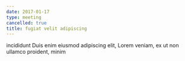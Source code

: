 ```yaml
---
date: 2017-01-17
type: meeting
cancelled: true
title: fugiat velit adipiscing
---
```

incididunt Duis enim eiusmod adipiscing elit, Lorem veniam, ex ut non ullamco proident, minim